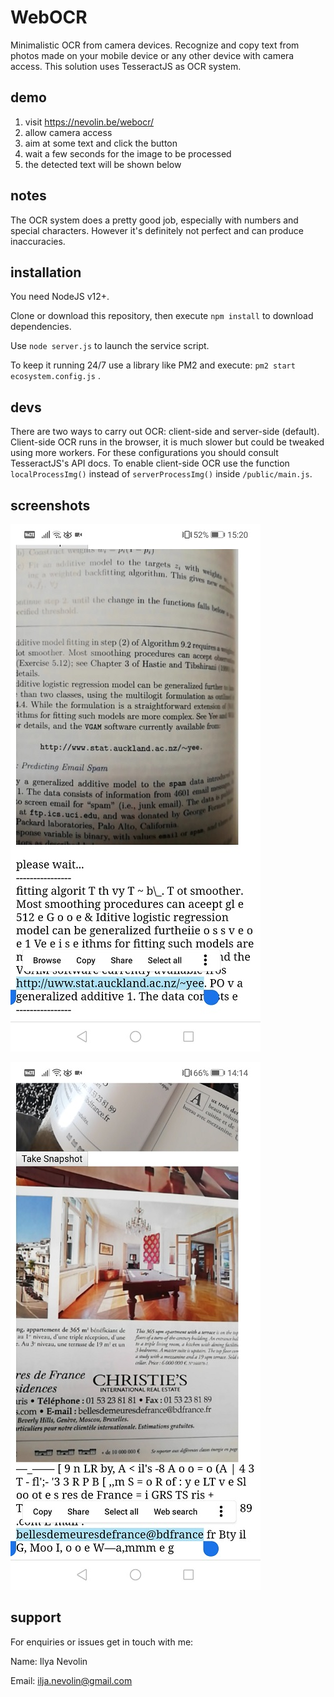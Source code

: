 # WebOCR
Minimalistic OCR from camera devices. Recognize and copy text from photos made on your mobile device or any other device with camera access. This solution uses TesseractJS as OCR system.

## demo

1. visit https://nevolin.be/webocr/
2. allow camera access
3. aim at some text and click the button
4. wait a few seconds for the image to be processed
5. the detected text will be shown below

## notes

The OCR system does a pretty good job, especially with numbers and special characters. However it's definitely not perfect and can produce inaccuracies.

## installation

You need NodeJS v12+.

Clone or download this repository, then execute `npm install` to download dependencies.

Use `node server.js` to launch the service script.

To keep it running 24/7 use a library like PM2 and execute: `pm2 start ecosystem.config.js` .

## devs

There are two ways to carry out OCR: client-side and server-side (default).
Client-side OCR runs in the browser, it is much slower but could be tweaked using more workers. For these configurations you should consult TesseractJS's API docs. To enable client-side OCR use the function `localProcessImg()` instead of `serverProcessImg()` inside `/public/main.js`.

## screenshots

![demo ocr 1](git_assets/demo_b3.jpg) 

![demo ocr 2](git_assets/demo_a2.jpg) 

## support
For enquiries or issues get in touch with me:

Name: Ilya Nevolin

Email: ilja.nevolin@gmail.com

